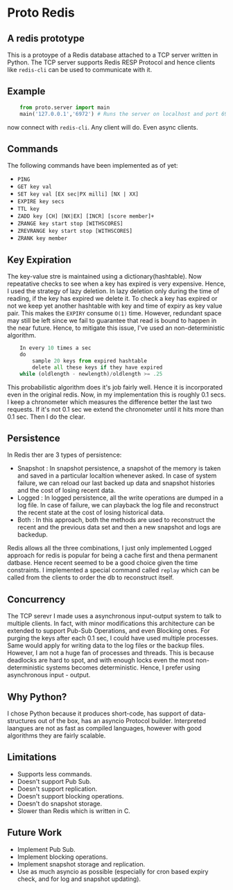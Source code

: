 # Proto Redis

## A redis prototype

This is a protoype of a Redis database attached to a TCP server written in Python. The TCP server supports Redis RESP Protocol and hence clients like `redis-cli` can be used to communicate with it.

## Example

```python
    from proto.server import main
    main('127.0.0.1','6972') # Runs the server on localhost and port 6972 (default)
```

now connect with `redis-cli`. Any client will do. Even async clients.

## Commands

The following commands have been implemented as of yet:

- `PING`
- `GET key val`
- `SET key val [EX sec|PX milli] [NX | XX]`
- `EXPIRE key secs`
- `TTL key`
- `ZADD key [CH] [NX|EX] [INCR] [score member]+`
- `ZRANGE key start stop [WITHSCORES]`
- `ZREVRANGE key start stop [WITHSCORES]`
- `ZRANK key member`

## Key Expiration

The key-value stre is maintained using a dictionary(hashtable). Now repeatative checks to see when a key has expired is very expensive. Hence, I used the strategy of lazy deletion. In lazy deletion only during the time of reading, if the key has expired we delete it. To check a key has expired or not we keep yet another hashtable with key and time of expiry as key value pair. This makes the `EXPIRY` consume `O(1)` time. However, redundant space may still be left since we fail to guarantee that read is bound to happen in the near future. Hence, to mitigate this issue, I've used an non-deterministic algorithm.

```python
    In every 10 times a sec
    do
        sample 20 keys from expired hashtable
        delete all these keys if they have expired
    while (oldlength - newlength)/oldlength >= .25  
```

This probabilistic algorithm does it's job fairly well. Hence it is incorporated even in the original redis. Now, in my implementation this is roughly 0.1 secs. I keep a chronometer which measures the difference better the last two requests. If it's not 0.1 sec we extend the chronometer until it hits more than 0.1 sec. Then I do the clear.

## Persistence

In Redis ther are 3 types of persistence:

- Snapshot : In snapshot persistence, a snapshot of the memory is taken and saved in a particular localtion whenever asked. In case of system failure, we can reload our last backed up data and snapshot histories and the cost of losing recent data.
- Logged : In logged persistence, all the write operations are dumped in a log file. In case of failure, we can playback the log file and reconstruct the recent state at the cost of losing historical data.  
- Both : In this approach, both the methods are used to reconstruct the recent and the previous data set and then a new snapshot and logs are backedup.

Redis allows all the three combinations, I just only implemented Logged approach for redis is popular for being a cache first and thena permanent datbase. Hence recent seemed to be a good choice given the time constraints. I implemented a special command called `replay` which can be called from the clients to order the db to reconstruct itself.

## Concurrency

The TCP serevr I made uses a asynchronous input-output system to talk to multiple clients. In fact, with minor modifications this architecture can be extended to support Pub-Sub Operations, and even Blocking ones. For purging the keys after each 0.1 sec, I could have used multiple processes. Same would apply for writing data to the log files or the backup files. However, I am not a huge fan of processes and threads. This is because deadlocks are hard to spot, and with enough locks even the most non-deterministic systems becomes deterministic. Hence, I prefer using asynchronous input - output.

## Why Python?

I chose Python because it produces short-code, has support of data-structures out of the box, has an asyncio Protocol builder. Interpreted laangues are not as fast as compiled languages, however with good algorithms they are fairly scalable.

## Limitations

- Supports less commands.
- Doesn't support Pub Sub.
- Doesn't support replication.
- Doesn't support blocking operations.
- Doesn't do snapshot storage.
- Slower than Redis which is written in C.

## Future Work

- Implement Pub Sub.
- Implement blocking operations.
- Implement snapshot storage and replication.
- Use as much asyncio as possible (especially for cron based expiry check, and for log and snapshot updating).
